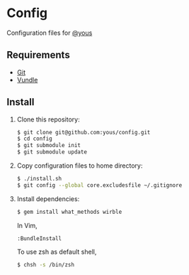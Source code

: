 # Config

Configuration files for [@yous](https://github.com/yous)

## Requirements

* [Git][]
* [Vundle][]

[Git]: http://git-scm.com
[Vundle]: https://github.com/gmarik/vundle

## Install

1. Clone this repository:

    ``` sh
    $ git clone git@github.com:yous/config.git
    $ cd config
    $ git submodule init
    $ git submodule update
    ```

2. Copy configuration files to home directory:

    ``` sh
    $ ./install.sh
    $ git config --global core.excludesfile ~/.gitignore
    ```

3. Install dependencies:

    ``` sh
    $ gem install what_methods wirble
    ```

    In Vim,

    ```
    :BundleInstall
    ```

    To use zsh as default shell,

    ``` sh
    $ chsh -s /bin/zsh
    ```
